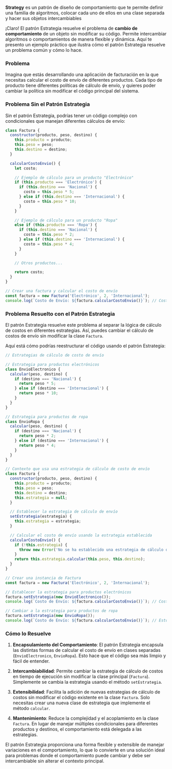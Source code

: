 **Strategy** es un patrón de diseño de comportamiento que te permite definir una familia de algoritmos, colocar cada uno de ellos en una clase separada y hacer sus objetos intercambiables


¡Claro! El patrón Estrategia resuelve el problema de **cambio de comportamiento** de un objeto sin modificar su código. Permite intercambiar algoritmos o comportamientos de manera flexible y dinámica. Aquí te presento un ejemplo práctico que ilustra cómo el patrón Estrategia resuelve un problema común y cómo lo hace.

### Problema

Imagina que estás desarrollando una aplicación de facturación en la que necesitas calcular el costo de envío de diferentes productos. Cada tipo de producto tiene diferentes políticas de cálculo de envío, y quieres poder cambiar la política sin modificar el código principal del sistema.

### Problema Sin el Patrón Estrategia

Sin el patrón Estrategia, podrías tener un código complejo con condicionales que manejan diferentes cálculos de envío:

```javascript
class Factura {
  constructor(producto, peso, destino) {
    this.producto = producto;
    this.peso = peso;
    this.destino = destino;
  }

  calcularCostoEnvio() {
    let costo;

    // Ejemplo de cálculo para un producto "Electrónico"
    if (this.producto === 'Electrónico') {
      if (this.destino === 'Nacional') {
        costo = this.peso * 5;
      } else if (this.destino === 'Internacional') {
        costo = this.peso * 10;
      }
    }

    // Ejemplo de cálculo para un producto "Ropa"
    else if (this.producto === 'Ropa') {
      if (this.destino === 'Nacional') {
        costo = this.peso * 2;
      } else if (this.destino === 'Internacional') {
        costo = this.peso * 4;
      }
    }

    // Otros productos...

    return costo;
  }
}

// Crear una factura y calcular el costo de envío
const factura = new Factura('Electrónico', 2, 'Internacional');
console.log(`Costo de Envío: ${factura.calcularCostoEnvio()}`); // Costo de Envío: 20
```

### Problema Resuelto con el Patrón Estrategia

El patrón Estrategia resuelve este problema al separar la lógica de cálculo de costos en diferentes estrategias. Así, puedes cambiar el cálculo de costos de envío sin modificar la clase `Factura`.

Aquí está cómo podrías reestructurar el código usando el patrón Estrategia:

```javascript
// Estrategias de cálculo de costo de envío

// Estrategia para productos electrónicos
class EnvioElectronico {
  calcular(peso, destino) {
    if (destino === 'Nacional') {
      return peso * 5;
    } else if (destino === 'Internacional') {
      return peso * 10;
    }
  }
}

// Estrategia para productos de ropa
class EnvioRopa {
  calcular(peso, destino) {
    if (destino === 'Nacional') {
      return peso * 2;
    } else if (destino === 'Internacional') {
      return peso * 4;
    }
  }
}

// Contexto que usa una estrategia de cálculo de costo de envío
class Factura {
  constructor(producto, peso, destino) {
    this.producto = producto;
    this.peso = peso;
    this.destino = destino;
    this.estrategia = null;
  }

  // Establecer la estrategia de cálculo de envío
  setEstrategia(estrategia) {
    this.estrategia = estrategia;
  }

  // Calcular el costo de envío usando la estrategia establecida
  calcularCostoEnvio() {
    if (!this.estrategia) {
      throw new Error('No se ha establecido una estrategia de cálculo de envío.');
    }
    return this.estrategia.calcular(this.peso, this.destino);
  }
}

// Crear una instancia de Factura
const factura = new Factura('Electrónico', 2, 'Internacional');

// Establecer la estrategia para productos electrónicos
factura.setEstrategia(new EnvioElectronico());
console.log(`Costo de Envío: ${factura.calcularCostoEnvio()}`); // Costo de Envío: 20

// Cambiar a la estrategia para productos de ropa
factura.setEstrategia(new EnvioRopa());
console.log(`Costo de Envío: ${factura.calcularCostoEnvio()}`); // Esto lanzará un error porque la estrategia no es adecuada para "Electrónico"
```

### Cómo lo Resuelve

1. **Encapsulamiento del Comportamiento**: El patrón Estrategia encapsula las distintas formas de calcular el costo de envío en clases separadas (`EnvioElectronico`, `EnvioRopa`). Esto hace que el código sea más limpio y fácil de entender.

2. **Intercambiabilidad**: Permite cambiar la estrategia de cálculo de costos en tiempo de ejecución sin modificar la clase principal (`Factura`). Simplemente se cambia la estrategia usando el método `setEstrategia`.

3. **Extensibilidad**: Facilita la adición de nuevas estrategias de cálculo de costos sin modificar el código existente en la clase `Factura`. Solo necesitas crear una nueva clase de estrategia que implemente el método `calcular`.

4. **Mantenimiento**: Reduce la complejidad y el acoplamiento en la clase `Factura`. En lugar de manejar múltiples condicionales para diferentes productos y destinos, el comportamiento está delegada a las estrategias.

El patrón Estrategia proporciona una forma flexible y extensible de manejar variaciones en el comportamiento, lo que lo convierte en una solución ideal para problemas donde el comportamiento puede cambiar y debe ser intercambiable sin alterar el contexto principal.